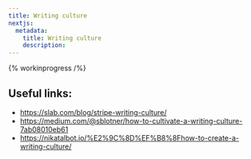 ```yaml
---
title: Writing culture
nextjs:
  metadata:
    title: Writing culture
    description:
---
```


{% workinprogress /%}

## Useful links:

- https://slab.com/blog/stripe-writing-culture/
- https://medium.com/@sblotner/how-to-cultivate-a-writing-culture-7ab08010eb61
- https://nikatalbot.io/%E2%9C%8D%EF%B8%8Fhow-to-create-a-writing-culture/
